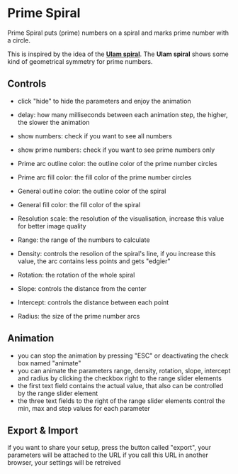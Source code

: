 # Prime Spiral 
Prime Spiral puts (prime) numbers on a spiral and marks prime number with a circle. 

This is inspired by the idea of the **[Ulam spiral](https://de.wikipedia.org/wiki/Ulam-Spirale)**. The **Ulam spiral** shows some kind of geometrical symmetry for prime numbers. 

## Controls

- click "hide" to hide the parameters and enjoy the animation

- delay: how many milliseconds between each animation step, the higher, the slower the animation
- show numbers: check if you want to see all numbers
- show prime numbers: check if you want to see prime numbers only
- Prime arc outline color: the outline color of the prime number circles
- Prime arc fill color: the fill color of the prime number circles
- General outline color: the outline color of the spiral
- General fill color: the fill color of the spiral
- Resolution scale: the resolution of the visualisation, increase this value for better image quality
- Range: the range of the numbers to calculate
- Density: controls the resolion of the spiral's line, if you increase this value, the arc contains less points and gets "edgier"
- Rotation: the rotation of the whole spiral
- Slope: controls the distance from the center
- Intercept: controls the distance between each point
- Radius: the size of the prime number arcs

## Animation
- you can stop the animation by pressing "ESC" or deactivating the check box named "animate"
- you can animate the parameters range, density, rotation, slope, intercept and radius by clicking the checkbox right to the range slider elements
- the first text field contains the actual value, that also can be controlled by the range slider element
- the three text fields to the right of the range slider elements control the min, max and step values for each parameter

## Export & Import
if you want to share your setup, press the button called "export", your parameters will be attached to the URL
if you call this URL in another browser, your settings will be retreived